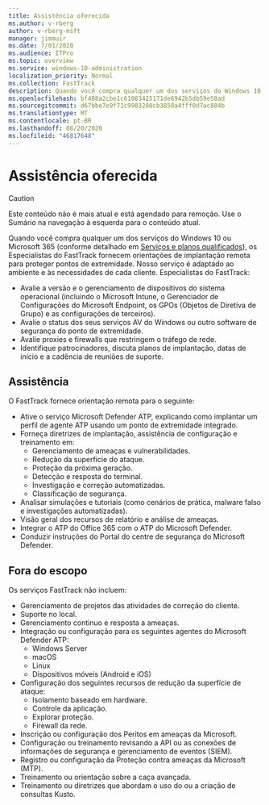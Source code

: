 ```yaml
---
title: Assistência oferecida
ms.author: v-rberg
author: v-rberg-msft
manager: jimmuir
ms.date: 7/01/2020
ms.audience: ITPro
ms.topic: overview
ms.service: windows-10-administration
localization_priority: Normal
ms.collection: FastTrack
description: Quando você compra qualquer um dos serviços do Windows 10 ou Microsoft 365, os Especialistas do FastTrack fornecem orientações de implantação remota para proteger pontos de extremidade. Nosso serviço é adaptado ao ambiente e às necessidades de cada cliente.
ms.openlocfilehash: bf488a2cbe1c61083425171de6942b5db59e58ad
ms.sourcegitcommit: d67bbe7e9f71c9983280cb3858a4fff0d7ac884b
ms.translationtype: MT
ms.contentlocale: pt-BR
ms.lasthandoff: 08/20/2020
ms.locfileid: "46817648"
---
```

# <a name="assistance-offered"></a>Assistência oferecida  

> [!CAUTION]
> Este conteúdo não é mais atual e está agendado para remoção. Use o Sumário na navegação à esquerda para o conteúdo atual.

Quando você compra qualquer um dos serviços do Windows 10 ou Microsoft 365 (conforme detalhado em [Serviços e planos qualificados](M365-eligible-services-and-plans.md)), os Especialistas do FastTrack fornecem orientações de implantação remota para proteger pontos de extremidade. Nosso serviço é adaptado ao ambiente e às necessidades de cada cliente. Especialistas do FastTrack:
- Avalie a versão e o gerenciamento de dispositivos do sistema operacional (incluindo o Microsoft Intune, o Gerenciador de Configurações do Microsoft Endpoint, os GPOs (Objetos de Diretiva de Grupo) e as configurações de terceiros).
- Avalie o status dos seus serviços AV do Windows ou outro software de segurança do ponto de extremidade.
- Avalie proxies e firewalls que restringem o tráfego de rede.
- Identifique patrocinadores, discuta planos de implantação, datas de início e a cadência de reuniões de suporte.

## <a name="assistance"></a>Assistência

O FastTrack fornece orientação remota para o seguinte:
- Ative o serviço Microsoft Defender ATP, explicando como implantar um perfil de agente ATP usando um ponto de extremidade integrado.
- Forneça diretrizes de implantação, assistência de configuração e treinamento em:
    - Gerenciamento de ameaças e vulnerabilidades.
    - Redução da superfície do ataque.
    - Proteção da próxima geração.
    - Detecção e resposta do terminal.
    - Investigação e correção automatizadas.
    - Classificação de segurança.
- Analisar simulações e tutoriais (como cenários de prática, malware falso e investigações automatizadas).
- Visão geral dos recursos de relatório e análise de ameaças.
- Integrar o ATP do Office 365 com o ATP do Microsoft Defender.
- Conduzir instruções do Portal do centre de segurança do Microsoft Defender.

## <a name="out-of-scope"></a>Fora do escopo

Os serviços FastTrack não incluem:
- Gerenciamento de projetos das atividades de correção do cliente.
- Suporte no local.
- Gerenciamento contínuo e resposta a ameaças.
- Integração ou configuração para os seguintes agentes do Microsoft Defender ATP:
   - Windows Server
   - macOS
   - Linux
   - Dispositivos móveis (Android e iOS)
- Configuração dos seguintes recursos de redução da superfície de ataque:
    - Isolamento baseado em hardware.
    - Controle da aplicação.
    - Explorar proteção.
    - Firewall da rede.
- Inscrição ou configuração dos Peritos em ameaças da Microsoft.
- Configuração ou treinamento revisando a API ou as conexões de informações de segurança e gerenciamento de eventos (SIEM).
- Registro ou configuração da Proteção contra ameaças da Microsoft (MTP).
- Treinamento ou orientação sobre a caça avançada.
- Treinamento ou diretrizes que abordam o uso do ou a criação de consultas Kusto.
